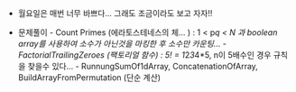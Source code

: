 * 월요일은 매번 너무 바쁘다... 그래도 조금이라도 보고 자자!!


* 문제풀이
        - Count Primes (에라토스테네스의 체... ) : 1 < p*q < N 과 boolean array를 사용하여 소수가 아닌것을 마킹한 후 소수만 카운팅...
        - FactorialTrailingZeroes (팩토리얼 함수) : 5! = 1*2*3*4*5, n이 5배수인 경우 규칙을 찾을수 있다...
        - RunnungSumOf1dArray, ConcatenationOfArray, BuildArrayFromPermutation (단순 계산)


